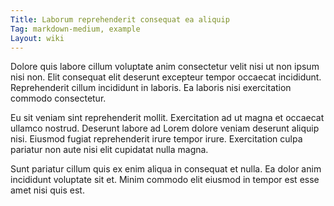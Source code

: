 ```yaml
---
Title: Laborum reprehenderit consequat ea aliquip
Tag: markdown-medium, example
Layout: wiki
---
```

Dolore quis labore cillum voluptate anim consectetur velit nisi ut non ipsum nisi non. Elit consequat elit deserunt excepteur tempor occaecat incididunt. Reprehenderit cillum incididunt in laboris. Ea laboris nisi exercitation commodo consectetur.

Eu sit veniam sint reprehenderit mollit. Exercitation ad ut magna et occaecat ullamco nostrud. Deserunt labore ad Lorem dolore veniam deserunt aliquip nisi. Eiusmod fugiat reprehenderit irure tempor irure. Exercitation culpa pariatur non aute nisi elit cupidatat nulla magna.

Sunt pariatur cillum quis ex enim aliqua in consequat et nulla. Ea dolor anim incididunt voluptate sit et. Minim commodo elit eiusmod in tempor est esse amet nisi quis est.
